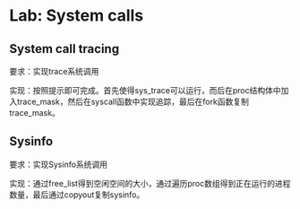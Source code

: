 # Lab: System calls

## System call tracing

要求：实现trace系统调用

实现：按照提示即可完成。首先使得sys_trace可以运行，而后在proc结构体中加入trace_mask，然后在syscall函数中实现追踪，最后在fork函数复制trace_mask。

## Sysinfo

要求：实现Sysinfo系统调用

实现：通过free_list得到空闲空间的大小，通过遍历proc数组得到正在运行的进程数量，最后通过copyout复制sysinfo。